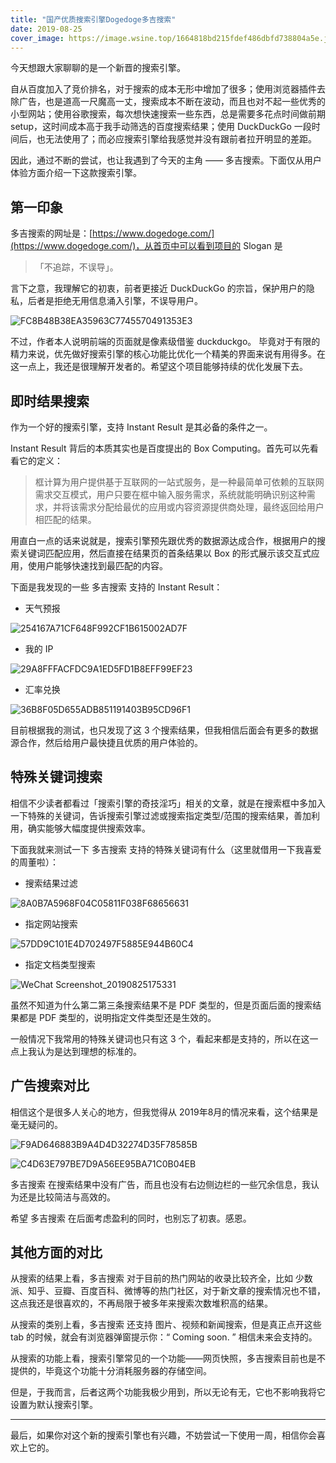 ```yaml
---
title: "国产优质搜索引擎Dogedoge多吉搜索"
date: 2019-08-25
cover_image: https://image.wsine.top/1664818bd215fdef486dbfd738804a5e.jpg
---
```


今天想跟大家聊聊的是一个新晋的搜索引擎。

自从百度加入了竞价排名，对于搜索的成本无形中增加了很多；使用浏览器插件去除广告，也是道高一尺魔高一丈，搜索成本不断在波动，而且也对不起一些优秀的小型网站；使用谷歌搜索，每次想快速搜索一些东西，总是需要多花点时间做前期 setup，这时间成本高于我手动筛选的百度搜索结果；使用 DuckDuckGo 一段时间后，也无法使用了；而必应搜索引擎给我感觉并没有跟前者拉开明显的差距。

因此，通过不断的尝试，也让我遇到了今天的主角 —— 多吉搜索。下面仅从用户体验方面介绍一下这款搜索引擎。

## 第一印象

多吉搜索的网址是：[https://www.dogedoge.com/](https://www.dogedoge.com/)，从首页中可以看到项目的 Slogan 是

> 「不追踪，不误导」。

言下之意，我理解它的初衷，前者更接近 DuckDuckGo 的宗旨，保护用户的隐私，后者是拒绝无用信息涌入引擎，不误导用户。

![FC8B48B38EA35963C7745570491353E3](https://image.wsine.top/FC8B48B38EA35963C7745570491353E3.png)

不过，作者本人说明前端的页面就是像素级借鉴 duckduckgo。 毕竟对于有限的精力来说，优先做好搜索引擎的核心功能比优化一个精美的界面来说有用得多。在这一点上，我还是很理解开发者的。希望这个项目能够持续的优化发展下去。

## 即时结果搜索

作为一个好的搜索引擎，支持 Instant Result 是其必备的条件之一。

Instant Result 背后的本质其实也是百度提出的 Box Computing。首先可以先看看它的定义：

> 框计算为用户提供基于互联网的一站式服务，是一种最简单可依赖的互联网需求交互模式，用户只要在框中输入服务需求，系统就能明确识别这种需求，并将该需求分配给最优的应用或内容资源提供商处理，最终返回给用户相匹配的结果。

用直白一点的话来说就是，搜索引擎预先跟优秀的数据源达成合作，根据用户的搜索关键词匹配应用，然后直接在结果页的首条结果以 Box 的形式展示该交互式应用，使用户能够快速找到最匹配的内容。

下面是我发现的一些 多吉搜索 支持的 Instant Result：

- 天气预报

![254167A71CF648F992CF1B615002AD7F](https://image.wsine.top/254167A71CF648F992CF1B615002AD7F.png)

- 我的 IP

![29A8FFFACFDC9A1ED5FD1B8EFF99EF23](https://image.wsine.top/29A8FFFACFDC9A1ED5FD1B8EFF99EF23.png)

- 汇率兑换

![36B8F05D655ADB851191403B95CD96F1](https://image.wsine.top/36B8F05D655ADB851191403B95CD96F1.png)

目前根据我的测试，也只发现了这 3 个搜索结果，但我相信后面会有更多的数据源合作，然后给用户最快捷且优质的用户体验的。

## 特殊关键词搜索

相信不少读者都看过「搜索引擎的奇技淫巧」相关的文章，就是在搜索框中多加入一下特殊的关键词，告诉搜索引擎过滤或搜索指定类型/范围的搜索结果，善加利用，确实能够大幅度提供搜索效率。

下面我就来测试一下 多吉搜索 支持的特殊关键词有什么（这里就借用一下我喜爱的周董啦）：

- 搜索结果过滤

![8A0B7A5968F04C05811F038F68656631](https://image.wsine.top/8A0B7A5968F04C05811F038F68656631.png)

- 指定网站搜索

![57DD9C101E4D702497F5885E944B60C4](https://image.wsine.top/57DD9C101E4D702497F5885E944B60C4.png)

- 指定文档类型搜索

![WeChat Screenshot_20190825175331](https://image.wsine.top/0CE986FCB89E0DC3C0D5B67FB03F95E3.png)

虽然不知道为什么第二第三条搜索结果不是 PDF 类型的，但是页面后面的搜索结果都是 PDF 类型的，说明指定文件类型还是生效的。

一般情况下我常用的特殊关键词也只有这 3 个，看起来都是支持的，所以在这一点上我认为是达到理想的标准的。

## 广告搜索对比

相信这个是很多人关心的地方，但我觉得从 2019年8月的情况来看，这个结果是毫无疑问的。

![F9AD646883B9A4D4D32274D35F78585B](https://image.wsine.top/F9AD646883B9A4D4D32274D35F78585B.png)

![C4D63E797BE7D9A56EE95BA71C0B04EB](https://image.wsine.top/C4D63E797BE7D9A56EE95BA71C0B04EB.png)

多吉搜索 在搜索结果中没有广告，而且也没有右边侧边栏的一些冗余信息，我认为还是比较简洁与高效的。

希望 多吉搜索 在后面考虑盈利的同时，也别忘了初衷。感恩。

## 其他方面的对比

从搜索的结果上看，多吉搜索 对于目前的热门网站的收录比较齐全，比如 少数派、知乎、豆瓣、百度百科、微博等的热门社区，对于新文章的搜索情况也不错，这点我还是很喜欢的，不再局限于被多年来搜索次数堆积高的结果。

从搜索的类别上看，多吉搜索 还支持 图片、视频和新闻搜索，但是真正点开这些 tab 的时候，就会有浏览器弹窗提示你：“ Coming soon. ” 相信未来会支持的。

从搜索的功能上看，搜索引擎常见的一个功能——网页快照，多吉搜索目前也是不提供的，毕竟这个功能十分消耗服务器的存储空间。

但是，于我而言，后者这两个功能我极少用到，所以无论有无，它也不影响我将它设置为默认搜索引擎。

----

最后，如果你对这个新的搜索引擎也有兴趣，不妨尝试一下使用一周，相信你会喜欢上它的。

